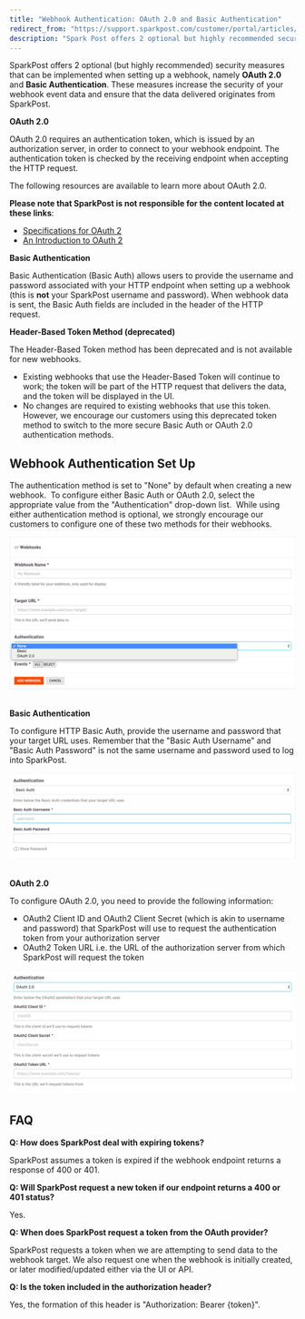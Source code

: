 ```yaml
---
title: "Webhook Authentication: OAuth 2.0 and Basic Authentication"
redirect_from: "https://support.sparkpost.com/customer/portal/articles/2112385-webhook-authentication-oauth-2-0-and-basic-authentication"
description: "Spark Post offers 2 optional but highly recommended security measures that can be implemented when setting up a webhook namely OAuth 2.0 and Basic Authentication These measures increase the security of your webhook event data and ensure that the data delivered originates from Spark Post OAuth 2..."
---
```


SparkPost offers 2 optional (but highly recommended) security measures that can be implemented when setting up a webhook, namely **OAuth 2.0** and **Basic Authentication**. These measures increase the security of your webhook event data and ensure that the data delivered originates from SparkPost. 

**OAuth 2.0**

OAuth 2.0 requires an authentication token, which is issued by an authorization server, in order to connect to your webhook endpoint. The authentication token is checked by the receiving endpoint when accepting the HTTP request.

The following resources are available to learn more about OAuth 2.0.

**Please note that SparkPost is not responsible for the content located at these links**:

* [Specifications for OAuth 2](http://tools.ietf.org/html/rfc6749-specificationforOauth2)
* [An Introduction to OAuth 2](https://www.digitalocean.com/community/tutorials/an-introduction-to-oauth-2)

**Basic Authentication**

Basic Authentication (Basic Auth) allows users to provide the username and password associated with your HTTP endpoint when setting up a webhook (this is **not** your SparkPost username and password). When webhook data is sent, the Basic Auth fields are included in the header of the HTTP request.

**Header-Based Token Method (deprecated)**

The Header-Based Token method has been deprecated and is not available for new webhooks.

* Existing webhooks that use the Header-Based Token will continue to work; the token will be part of the HTTP request that delivers the data, and the token will be displayed in the UI.
* No changes are required to existing webhooks that use this token. However, we encourage our customers using this deprecated token method to switch to the more secure Basic Auth or OAuth 2.0 authentication methods.​

## Webhook Authentication Set Up

The authentication method is set to "None" by default when creating a new webhook.  To configure either Basic Auth or OAuth 2.0, select the appropriate value from the "Authentication" drop-down list.  While using either authentication method is optional, we strongly encourage our customers to configure one of these two methods for their webhooks.

![](media/webhook-authentication-o-auth-2-0-and-basic-authentication/Screenshot_2015-09-18_15.53.14_original.png) 

**Basic Authentication**

To configure HTTP Basic Auth, provide the username and password that your target URL uses. Remember that the "Basic Auth Username" and "Basic Auth Password" is not the same username and password used to log into SparkPost.

![](media/webhook-authentication-o-auth-2-0-and-basic-authentication/screenshot-1_original.png) 

**OAuth 2.0**

To configure OAuth 2.0, you need to provide the following information:

* OAuth2 Client ID and OAuth2 Client Secret (which is akin to username and password) that SparkPost will use to request the authentication token from your authorization server
* OAuth2 Token URL i.e. the URL of the authorization server from which SparkPost will request the token

![](media/webhook-authentication-o-auth-2-0-and-basic-authentication/screenshot-2_original.png)​

## FAQ

**Q: How does SparkPost deal with expiring tokens?**

SparkPost assumes a token is expired if the webhook endpoint returns a response of 400 or 401.

**Q: Will SparkPost request a new token if our endpoint returns a 400 or 401 status?**

Yes.

**Q: When does SparkPost request a token from the OAuth provider?**

SparkPost requests a token when we are attempting to send data to the webhook target. We also request one when the webhook is initially created, or later modified/updated either via the UI or API.

**Q: Is the token included in the authorization header?**

Yes, the formation of this header is "Authorization: Bearer {token}".